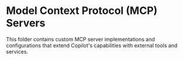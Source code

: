 # Model Context Protocol (MCP) Servers

This folder contains custom MCP server implementations and configurations that extend Copilot's capabilities with external tools and services.
